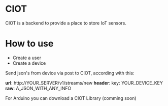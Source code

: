 CIOT
====

CIOT is a backend to provide a place to store IoT sensors.


How to use
==========

* Create a user
* Create a device

Send json's from device via post to CIOT, according with this:

**url**: http://YOUR_SERVER/v1/streams/new
**header**: key: YOUR_DEVICE_KEY
**raw**: A_JSON_WITH_ANY_INFO

For Arduino you can download a CIOT Library (comming soon)
